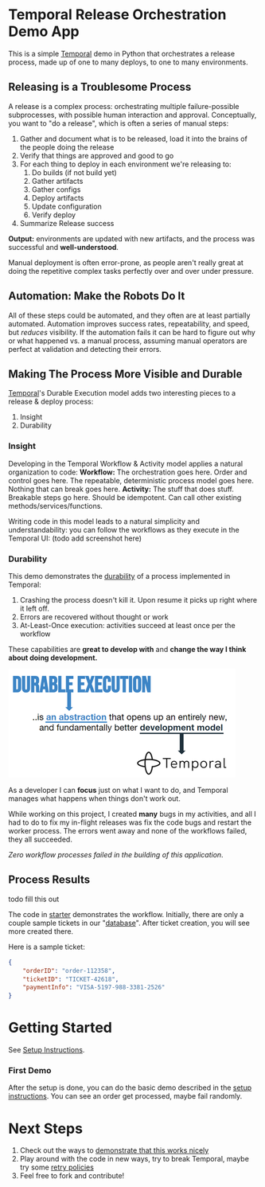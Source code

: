 # Temporal Release Orchestration Demo App
This is a simple [Temporal](https://temporal.io/) demo in Python that orchestrates a release process, made up of one to many deploys, to one to many environments.

## Releasing is a Troublesome Process
A release is a complex process: orchestrating multiple failure-possible subprocesses, with possible human interaction and approval. Conceptually, you want to "do a release", which is often a series of manual steps:
1. Gather and document what is to be released, load it into the brains of the people doing the release
2. Verify that things are approved and good to go
3. For each thing to deploy in each environment we're releasing to:
    1. Do builds (if not build yet)
    2. Gather artifacts
    3. Gather configs
    4. Deploy artifacts
    5. Update configuration
    6. Verify deploy
4. Summarize Release success

**Output:** environments are updated with new artifacts, and the process was successful and **well-understood**.

Manual deployment is often error-prone, as people aren't really great at doing the repetitive complex tasks perfectly over and over under pressure.

## Automation: Make the Robots Do It
All of these steps could be automated, and they often are at least partially automated.
Automation improves success rates, repeatability, and speed, but *reduces* visibility. If the automation fails it can be hard to figure out why or what happened vs. a manual process, assuming manual operators are perfect at validation and detecting their errors.

## Making The Process More Visible and Durable
[Temporal](https://temporal.io/)'s Durable Execution model adds two interesting pieces to a release & deploy process:
1. Insight
2. Durability

### Insight
Developing in the Temporal Workflow & Activity  model applies a natural organization to code:
**Workflow:** The orchestration goes here. Order and control goes here. The repeatable, deterministic process model goes here. Nothing that can break goes here.
**Activity:** The stuff that does stuff. Breakable steps go here. Should be idempotent. Can call other existing methods/services/functions.

Writing code in this model leads to a natural simplicity and understandability: you can follow the workflows as they execute in the Temporal UI:
(todo add screenshot here)

### Durability

This demo demonstrates the [durability](https://temporal.io/how-it-works) of a process implemented in Temporal:
1. Crashing the process doesn't kill it. Upon resume it picks up right where it left off.
2. Errors are recovered without thought or work
3. At-Least-Once execution: activities succeed at least once per the workflow

These capabilities are **great to develop with** and **change the way I think about doing development.** 

![durable_execution](./resources/durable_execution_abstraction_small.png)

As a developer I can **focus** just on what I want to do, and Temporal manages what happens when things don't work out. 

While working on this project, I created **many** bugs in my activities, and all I had to do to fix my in-flight releases was fix the code bugs and restart the worker process. The  errors went away and none of the workflows failed, they all succeeded.

*Zero workflow processes failed in the building of this application*.


## Process Results
todo fill this out

The code in [starter](./starter/main.go) demonstrates the workflow. Initially, there are only a couple sample tickets in our "[database](./database/)". After ticket creation, you will see more created there.

Here is a sample ticket:

```json
{
    "orderID": "order-112358",
    "ticketID": "TICKET-42618",
    "paymentInfo": "VISA-5197-988-3381-2526"
}
```


# Getting Started
See [Setup Instructions](./setup.md).

### First Demo
After the setup is done, you can do the  basic demo described in the [setup instructions](./setup.md). 
You can see an order get processed, maybe fail randomly.


# Next Steps
1. Check out the ways to [demonstrate that this works nicely](./demos.md)
2. Play around with the code in new ways, try to break Temporal, maybe try some [retry policies](https://docs.temporal.io/retry-policies#:~:text=A%20Retry%20Policy%20works%20in,or%20an%20Activity%20Task%20Execution.) 
3. Feel free to fork and contribute!
